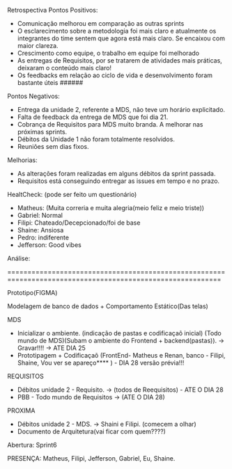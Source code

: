 Retrospectiva 
Pontos Positivos:
- Comunicação melhorou em comparação as outras sprints
- O esclarecimento sobre a metodologia foi mais claro e atualmente os integrantes do time sentem que agora está mais claro. Se encaixou com maior clareza.
- Crescimento como equipe, o trabalho em equipe foi melhorado
- As entregas de Requisitos, por se tratarem de atividades mais práticas, deixaram o conteúdo mais claro!
- Os feedbacks em relação ao ciclo de vida e desenvolvimento foram bastante úteis ######

Pontos Negativos: 
- Entrega da unidade 2, referente a MDS, não teve um horário explicitado. 
- Falta de feedback da entrega de MDS que foi dia 21.
- Cobrança de Requisitos para MDS muito branda. A melhorar nas próximas sprints. 
- Débitos da Unidade 1 não foram totalmente resolvidos. 
- Reuniões sem dias fixos.


Melhorias:
- As alterações foram realizadas em alguns débitos da sprint passada.
- Requisitos está conseguindo entregar as issues em tempo e no prazo. 

HealtCheck: (pode ser feito um questionário)
- Matheus: (Muita correria e muita alegria(meio feliz e meio triste))
- Gabriel: Normal 
- Filipi: Chateado/Decepcionado/foi de base
- Shaine: Ansiosa
- Pedro: indiferente
- Jefferson: Good vibes


Análise:


===========================================================================================================
 

Prototipo(FIGMA)

Modelagem de banco de dados + Comportamento Estático(Das telas)

MDS

- Inicializar o ambiente. (indicação de pastas e codificaçaõ inicial) (Todo mundo de MDS)(Subam o ambiente do Frontend + backend(pastas)). -> Gravar!!!! -> ATE DIA 25
- Prototipagem + Codificaçaõ (FrontEnd- Matheus e Renan, banco - Filipi, Shaine, Vou ver se apareço**** ) - DIA 28 versão prévia!!!


 
REQUISITOS

- Débitos unidade 2 - Requisito. -> (todos de Reequisitos) - ATE O DIA 28
- PBB - Todo mundo de Requisitos -> (ATE O DIA 28)


PROXIMA

- Débitos unidade 2 - MDS. -> Shaini e Filipi. (comecem a olhar)
- Documento de Arquitetura(vai ficar com quem????)




Abertura: Sprint6



PRESENÇA: Matheus, Filipi, Jefferson, Gabriel, Eu, Shaine. 